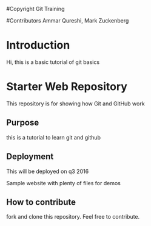 #Copyright Git Training

#Contributors
Ammar Qureshi, Mark Zuckenberg

# Introduction
Hi, this is a basic tutorial of git basics

# Starter Web Repository

This repository is for showing how Git and GitHub work

## Purpose
this is a tutorial to learn git and github
## Deployment
This will be deployed on q3 2016

Sample website with plenty of files for demos

## How to contribute
fork and clone this repository. Feel free to contribute.


